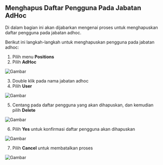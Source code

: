 ## **Menghapus Daftar Pengguna Pada Jabatan AdHoc**

Di dalam bagian ini akan dijabarkan mengenai proses untuk menghapuskan daftar pengguna pada jabatan adhoc.

Berikut ini langkah-langkah untuk menghapuskan pengguna pada jabatan adhoc:

1. Pilih menu **Positions**
2. Pilih **AdHoc**

![Gambar](_screenshot/.png/?sanitize=true)

3. Double klik pada nama jabatan adhoc
4. Pilih **User**

![Gambar](_screenshot/.png/?sanitize=true)

5. Centang pada daftar pengguna yang akan dihapuskan, dan kemudian pilih **Delete**

![Gambar](_screenshot/.png/?sanitize=true)

6. Pilih **Yes** untuk konfirmasi daftar pengguna akan dihapuskan

![Gambar](_screenshot/.png/?sanitize=true)

7. Pilih **Cancel** untuk membatalkan proses

![Gambar](_screenshot/.png/?sanitize=true)
